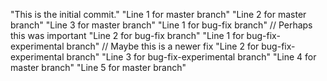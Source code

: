"This is the initial commit." 
"Line 1 for master branch" 
"Line 2 for master branch" 
"Line 3 for master branch" 
"Line 1 for bug-fix branch" // Perhaps this was important
"Line 2 for bug-fix branch"
"Line 1 for bug-fix-experimental branch" // Maybe this is a newer fix
"Line 2 for bug-fix-experimental branch" 
"Line 3 for bug-fix-experimental branch" "Line 4 for master branch" 
"Line 5 for master branch" 
